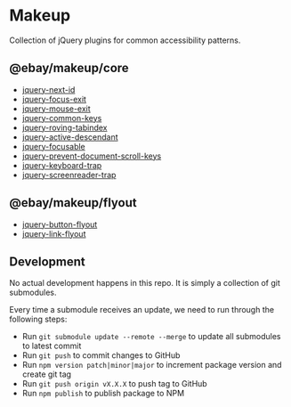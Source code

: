 # Makeup

Collection of jQuery plugins for common accessibility patterns.

## @ebay/makeup/core

* [jquery-next-id](https://github.com/ianmcburnie/jquery-next-id)
* [jquery-focus-exit](https://github.com/ianmcburnie/jquery-focus-exit)
* [jquery-mouse-exit](https://github.com/ianmcburnie/jquery-mouse-exit)
* [jquery-common-keys](https://github.com/ianmcburnie/jquery-common-keys)
* [jquery-roving-tabindex](https://github.com/ianmcburnie/jquery-roving-tabindex)
* [jquery-active-descendant](https://github.com/ianmcburnie/jquery-active-descendant)
* [jquery-focusable](https://github.com/ianmcburnie/jquery-focusable)
* [jquery-prevent-document-scroll-keys](https://github.com/ianmcburnie/jquery-prevent-document-scroll-keys)
* [jquery-keyboard-trap](https://github.com/ianmcburnie/jquery-keyboard-trap)
* [jquery-screenreader-trap](https://github.com/ianmcburnie/jquery-screenreader-trap)

## @ebay/makeup/flyout

* [jquery-button-flyout](https://github.com/ianmcburnie/jquery-button-flyout)
* [jquery-link-flyout](https://github.com/ianmcburnie/jquery-link-flyout)

## Development

No actual development happens in this repo. It is simply a collection of git submodules.

Every time a submodule receives an update, we need to run through the following steps:

* Run `git submodule update --remote --merge` to update all submodules to latest commit
* Run `git push` to commit changes to GitHub
* Run `npm version patch|minor|major` to increment package version and create git tag
* Run `git push origin vX.X.X` to push tag to GitHub
* Run `npm publish` to publish package to NPM
